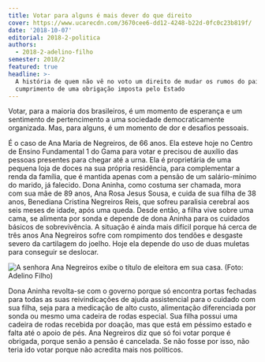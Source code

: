 ```yaml
---
title: Votar para alguns é mais dever do que direito
cover: https://www.ucarecdn.com/3670cee6-dd12-4248-b22d-0fc0c23b819f/
date: '2018-10-07'
editorial: 2018-2-politica
authors:
  - 2018-2-adelino-filho
semester: 2018/2
featured: true
headline: >-
  A história de quem não vê no voto um direito de mudar os rumos do país, mas o
  cumprimento de uma obrigação imposta pelo Estado
---
```

Votar, para a maioria dos brasileiros, é um momento de esperança e um sentimento de pertencimento a uma sociedade democraticamente organizada. Mas, para alguns, é um momento de dor e desafios pessoais.

É o caso de Ana Maria de Negreiros, de 66 anos. Ela esteve hoje no Centro de Ensino Fundamental 1 do Gama para votar e precisou de auxílio das pessoas presentes para chegar até a urna. Ela é proprietária de uma pequena loja de doces na sua própria residência, para complementar a renda da família, que é mantida apenas com a pensão de um salário-mínimo do marido, já falecido. Dona Aninha, como costuma ser chamada, mora com sua mãe de 89 anos, Ana Rosa Jesus Sousa, e cuida de sua filha de 38 anos, Benediana Cristina Negreiros Reis, que sofreu paralisia cerebral aos seis meses de idade, após uma queda. Desde então, a filha vive sobre uma cama, se alimenta por sonda e depende de dona Aninha para os cuidados básicos de sobrevivência. A situação é ainda mais difícil porque há cerca de três anos Ana Negreiros sofre com rompimento dos tendões e desgaste severo da cartilagem do joelho. Hoje ela depende do uso de duas muletas para conseguir se deslocar.

![A senhora Ana Negreiros exibe o título de eleitora em sua casa. (Foto: Adelino Filho)](https://www.ucarecdn.com/3670cee6-dd12-4248-b22d-0fc0c23b819f/)

Dona Aninha revolta-se com o governo porque só encontra portas fechadas para todas as suas reivindicações de ajuda assistencial para o cuidado com sua filha, seja para a medicação de alto custo, alimentação diferenciada por sonda ou mesmo uma cadeira de rodas especial. Sua filha possui uma cadeira de rodas recebida por doação, mas que está em péssimo estado e falta até o apoio de pés. Ana Negreiros diz que só foi votar porque é obrigada, porque senão a pensão é cancelada. Se não fosse por isso, não teria ido votar porque não acredita mais nos políticos.

